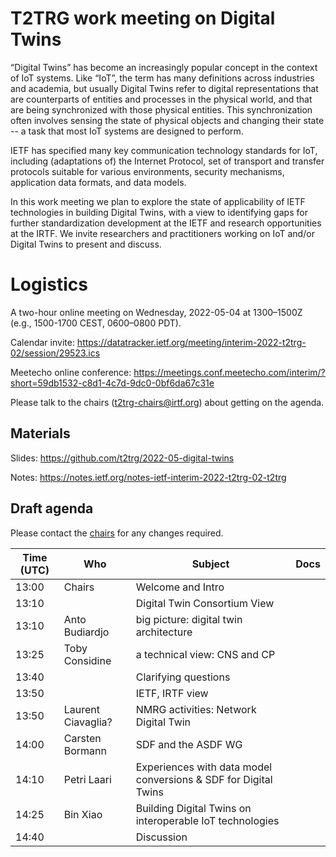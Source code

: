# T2TRG work meeting on Digital Twins

“Digital Twins” has become an increasingly popular concept in the context of IoT systems. Like “IoT”, the term has many definitions across industries and academia, but usually Digital Twins refer to digital representations that are counterparts of entities and processes in the physical world, and that are being synchronized with those physical entities. This synchronization often involves sensing the state of physical objects and changing their state -- a task that most IoT systems are designed to perform.

IETF has specified many key communication technology standards for IoT, including (adaptations of) the Internet Protocol, set of transport and transfer protocols suitable for various environments, security mechanisms, application data formats, and data models.

In this work meeting we plan to explore the state of applicability of IETF technologies in building Digital Twins, with a view to identifying gaps for further standardization development at the IETF and research opportunities at the IRTF. We invite researchers and practitioners working on IoT and/or Digital Twins to present and discuss.

# Logistics

A two-hour online meeting on Wednesday, 2022-05-04 at 1300–1500Z
(e.g., 1500-1700 CEST, 0600–0800 PDT).

Calendar invite: https://datatracker.ietf.org/meeting/interim-2022-t2trg-02/session/29523.ics

Meetecho online conference: https://meetings.conf.meetecho.com/interim/?short=59db1532-c8d1-4c7d-9dc0-0bf6da67c31e

Please talk to the chairs (t2trg-chairs@irtf.org) about getting on the agenda.

## Materials

Slides: https://github.com/t2trg/2022-05-digital-twins

Notes: https://notes.ietf.org/notes-ietf-interim-2022-t2trg-02-t2trg

## Draft agenda

Please contact the [chairs][] for any changes required.

| Time (UTC) | Who                | Subject                                                         | Docs |
|------------|--------------------|-----------------------------------------------------------------|------|
|      13:00 | Chairs             | Welcome and Intro                                               |      |
|      13:10 |                    | Digital Twin Consortium View                                    |      |
|      13:10 | Anto Budiardjo     | big picture: digital twin architecture                          |      |
|      13:25 | Toby Considine     | a technical view: CNS and CP                                    |      |
|      13:40 |                    | Clarifying questions                                            |      |
|      13:50 |                    | IETF, IRTF view                                                 |      |
|      13:50 | Laurent Ciavaglia? | NMRG activities: Network Digital Twin                           |      |
|      14:00 | Carsten Bormann    | SDF and the ASDF WG                                             |      |
|      14:10 | Petri Laari        | Experiences with data model conversions & SDF for Digital Twins |      |
|      14:25 | Bin Xiao           | Building Digital Twins on interoperable IoT technologies        |      |
|      14:40 |                    | Discussion                                                      |      |

[chairs]: mailto:t2trg-chairs@irtf.org

